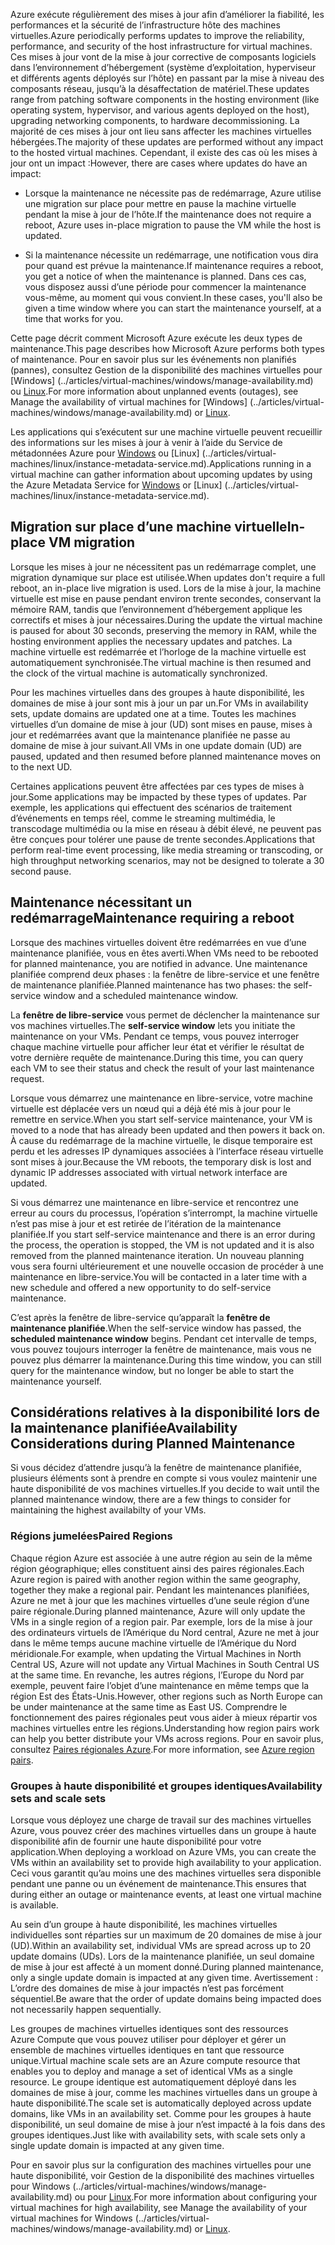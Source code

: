 <span data-ttu-id="3ee0d-101">Azure exécute régulièrement des mises à jour afin d’améliorer la fiabilité, les performances et la sécurité de l’infrastructure hôte des machines virtuelles.</span><span class="sxs-lookup"><span data-stu-id="3ee0d-101">Azure periodically performs updates to improve the reliability, performance, and security of the host infrastructure for virtual machines.</span></span> <span data-ttu-id="3ee0d-102">Ces mises à jour vont de la mise à jour corrective de composants logiciels dans l’environnement d’hébergement (système d’exploitation, hyperviseur et différents agents déployés sur l’hôte) en passant par la mise à niveau des composants réseau, jusqu’à la désaffectation de matériel.</span><span class="sxs-lookup"><span data-stu-id="3ee0d-102">These updates range from patching software components in the hosting environment (like operating system, hypervisor, and various agents deployed on the host), upgrading networking components, to hardware decommissioning.</span></span> <span data-ttu-id="3ee0d-103">La majorité de ces mises à jour ont lieu sans affecter les machines virtuelles hébergées.</span><span class="sxs-lookup"><span data-stu-id="3ee0d-103">The majority of these updates are performed without any impact to the hosted virtual machines.</span></span> <span data-ttu-id="3ee0d-104">Cependant, il existe des cas où les mises à jour ont un impact :</span><span class="sxs-lookup"><span data-stu-id="3ee0d-104">However, there are cases where updates do have an impact:</span></span>

- <span data-ttu-id="3ee0d-105">Lorsque la maintenance ne nécessite pas de redémarrage, Azure utilise une migration sur place pour mettre en pause la machine virtuelle pendant la mise à jour de l’hôte.</span><span class="sxs-lookup"><span data-stu-id="3ee0d-105">If the maintenance does not require a reboot, Azure uses in-place migration to pause the VM while the host is updated.</span></span>

- <span data-ttu-id="3ee0d-106">Si la maintenance nécessite un redémarrage, une notification vous dira pour quand est prévue la maintenance.</span><span class="sxs-lookup"><span data-stu-id="3ee0d-106">If maintenance requires a reboot, you get a notice of when the maintenance is planned.</span></span> <span data-ttu-id="3ee0d-107">Dans ces cas, vous disposez aussi d’une période pour commencer la maintenance vous-même, au moment qui vous convient.</span><span class="sxs-lookup"><span data-stu-id="3ee0d-107">In these cases, you'll also be given a time window where you can start the maintenance yourself, at a time that works for you.</span></span>

<span data-ttu-id="3ee0d-108">Cette page décrit comment Microsoft Azure exécute les deux types de maintenance.</span><span class="sxs-lookup"><span data-stu-id="3ee0d-108">This page describes how Microsoft Azure performs both types of maintenance.</span></span> <span data-ttu-id="3ee0d-109">Pour en savoir plus sur les événements non planifiés (pannes), consultez Gestion de la disponibilité des machines virtuelles pour [Windows] (../articles/virtual-machines/windows/manage-availability.md) ou [Linux](../articles/virtual-machines/linux/manage-availability.md).</span><span class="sxs-lookup"><span data-stu-id="3ee0d-109">For more information about unplanned events (outages), see Manage the availability of virtual machines for [Windows] (../articles/virtual-machines/windows/manage-availability.md) or [Linux](../articles/virtual-machines/linux/manage-availability.md).</span></span>

<span data-ttu-id="3ee0d-110">Les applications qui s’exécutent sur une machine virtuelle peuvent recueillir des informations sur les mises à jour à venir à l’aide du Service de métadonnées Azure pour [Windows](../articles/virtual-machines/windows/instance-metadata-service.md) ou [Linux] (../articles/virtual-machines/linux/instance-metadata-service.md).</span><span class="sxs-lookup"><span data-stu-id="3ee0d-110">Applications running in a virtual machine can gather information about upcoming updates by using the Azure Metadata Service for [Windows](../articles/virtual-machines/windows/instance-metadata-service.md) or [Linux] (../articles/virtual-machines/linux/instance-metadata-service.md).</span></span>

## <a name="in-place-vm-migration"></a><span data-ttu-id="3ee0d-111">Migration sur place d’une machine virtuelle</span><span class="sxs-lookup"><span data-stu-id="3ee0d-111">In-place VM migration</span></span>

<span data-ttu-id="3ee0d-112">Lorsque les mises à jour ne nécessitent pas un redémarrage complet, une migration dynamique sur place est utilisée.</span><span class="sxs-lookup"><span data-stu-id="3ee0d-112">When updates don't require a full reboot, an in-place live migration is used.</span></span> <span data-ttu-id="3ee0d-113">Lors de la mise à jour, la machine virtuelle est mise en pause pendant environ trente secondes, conservant la mémoire RAM, tandis que l’environnement d’hébergement applique les correctifs et mises à jour nécessaires.</span><span class="sxs-lookup"><span data-stu-id="3ee0d-113">During the update the virtual machine is paused for about 30 seconds, preserving the memory in RAM, while the hosting environment applies the necessary updates and patches.</span></span> <span data-ttu-id="3ee0d-114">La machine virtuelle est redémarrée et l’horloge de la machine virtuelle est automatiquement synchronisée.</span><span class="sxs-lookup"><span data-stu-id="3ee0d-114">The virtual machine is then resumed and the clock of the virtual machine is automatically synchronized.</span></span>

<span data-ttu-id="3ee0d-115">Pour les machines virtuelles dans des groupes à haute disponibilité, les domaines de mise à jour sont mis à jour un par un.</span><span class="sxs-lookup"><span data-stu-id="3ee0d-115">For VMs in availability sets, update domains are updated one at a time.</span></span> <span data-ttu-id="3ee0d-116">Toutes les machines virtuelles d’un domaine de mise à jour (UD) sont mises en pause, mises à jour et redémarrées avant que la maintenance planifiée ne passe au domaine de mise à jour suivant.</span><span class="sxs-lookup"><span data-stu-id="3ee0d-116">All VMs in one update domain (UD) are paused, updated and then resumed before planned maintenance moves on to the next UD.</span></span>

<span data-ttu-id="3ee0d-117">Certaines applications peuvent être affectées par ces types de mises à jour.</span><span class="sxs-lookup"><span data-stu-id="3ee0d-117">Some applications may be impacted by these types of updates.</span></span> <span data-ttu-id="3ee0d-118">Par exemple, les applications qui effectuent des scénarios de traitement d’événements en temps réel, comme le streaming multimédia, le transcodage multimédia ou la mise en réseau à débit élevé, ne peuvent pas être conçues pour tolérer une pause de trente secondes.</span><span class="sxs-lookup"><span data-stu-id="3ee0d-118">Applications that perform real-time event processing, like media streaming or transcoding, or high throughput networking scenarios, may not be designed to tolerate a 30 second pause.</span></span> <!-- sooooo, what should they do? --> 


## <a name="maintenance-requiring-a-reboot"></a><span data-ttu-id="3ee0d-119">Maintenance nécessitant un redémarrage</span><span class="sxs-lookup"><span data-stu-id="3ee0d-119">Maintenance requiring a reboot</span></span>

<span data-ttu-id="3ee0d-120">Lorsque des machines virtuelles doivent être redémarrées en vue d’une maintenance planifiée, vous en êtes averti.</span><span class="sxs-lookup"><span data-stu-id="3ee0d-120">When VMs need to be rebooted for planned maintenance, you are notified in advance.</span></span> <span data-ttu-id="3ee0d-121">Une maintenance planifiée comprend deux phases : la fenêtre de libre-service et une fenêtre de maintenance planifiée.</span><span class="sxs-lookup"><span data-stu-id="3ee0d-121">Planned maintenance has two phases: the self-service window and a scheduled maintenance window.</span></span>

<span data-ttu-id="3ee0d-122">La **fenêtre de libre-service** vous permet de déclencher la maintenance sur vos machines virtuelles.</span><span class="sxs-lookup"><span data-stu-id="3ee0d-122">The **self-service window** lets you initiate the maintenance on your VMs.</span></span> <span data-ttu-id="3ee0d-123">Pendant ce temps, vous pouvez interroger chaque machine virtuelle pour afficher leur état et vérifier le résultat de votre dernière requête de maintenance.</span><span class="sxs-lookup"><span data-stu-id="3ee0d-123">During this time, you can query each VM to see their status and check the result of your last maintenance request.</span></span>

<span data-ttu-id="3ee0d-124">Lorsque vous démarrez une maintenance en libre-service, votre machine virtuelle est déplacée vers un nœud qui a déjà été mis à jour pour le remettre en service.</span><span class="sxs-lookup"><span data-stu-id="3ee0d-124">When you start self-service maintenance, your VM is moved to a node that has already been updated and then powers it back on.</span></span> <span data-ttu-id="3ee0d-125">À cause du redémarrage de la machine virtuelle, le disque temporaire est perdu et les adresses IP dynamiques associées à l’interface réseau virtuelle sont mises à jour.</span><span class="sxs-lookup"><span data-stu-id="3ee0d-125">Because the VM reboots, the temporary disk is lost and dynamic IP addresses associated with virtual network interface are updated.</span></span>

<span data-ttu-id="3ee0d-126">Si vous démarrez une maintenance en libre-service et rencontrez une erreur au cours du processus, l’opération s’interrompt, la machine virtuelle n’est pas mise à jour et est retirée de l’itération de la maintenance planifiée.</span><span class="sxs-lookup"><span data-stu-id="3ee0d-126">If you start self-service maintenance and there is an error during the process, the operation is stopped, the VM is not updated and it is also removed from the planned maintenance iteration.</span></span> <span data-ttu-id="3ee0d-127">Un nouveau planning vous sera fourni ultérieurement et une nouvelle occasion de procéder à une maintenance en libre-service.</span><span class="sxs-lookup"><span data-stu-id="3ee0d-127">You will be contacted in a later time with a new schedule and offered a new opportunity to do self-service maintenance.</span></span> 

<span data-ttu-id="3ee0d-128">C’est après la fenêtre de libre-service qu’apparaît la **fenêtre de maintenance planifiée**.</span><span class="sxs-lookup"><span data-stu-id="3ee0d-128">When the self-service window has passed, the **scheduled maintenance window** begins.</span></span> <span data-ttu-id="3ee0d-129">Pendant cet intervalle de temps, vous pouvez toujours interroger la fenêtre de maintenance, mais vous ne pouvez plus démarrer la maintenance.</span><span class="sxs-lookup"><span data-stu-id="3ee0d-129">During this time window, you can still query for the maintenance window, but no longer be able to start the maintenance yourself.</span></span>

## <a name="availability-considerations-during-planned-maintenance"></a><span data-ttu-id="3ee0d-130">Considérations relatives à la disponibilité lors de la maintenance planifiée</span><span class="sxs-lookup"><span data-stu-id="3ee0d-130">Availability Considerations during Planned Maintenance</span></span> 

<span data-ttu-id="3ee0d-131">Si vous décidez d’attendre jusqu’à la fenêtre de maintenance planifiée, plusieurs éléments sont à prendre en compte si vous voulez maintenir une haute disponibilité de vos machines virtuelles.</span><span class="sxs-lookup"><span data-stu-id="3ee0d-131">If you decide to wait until the planned maintenance window, there are a few things to consider for maintaining the highest availabilty of your VMs.</span></span> 

### <a name="paired-regions"></a><span data-ttu-id="3ee0d-132">Régions jumelées</span><span class="sxs-lookup"><span data-stu-id="3ee0d-132">Paired Regions</span></span>

<span data-ttu-id="3ee0d-133">Chaque région Azure est associée à une autre région au sein de la même région géographique; elles constituent ainsi des paires régionales.</span><span class="sxs-lookup"><span data-stu-id="3ee0d-133">Each Azure region is paired with another region within the same geography, together they make a regional pair.</span></span> <span data-ttu-id="3ee0d-134">Pendant les maintenances planifiées, Azure ne met à jour que les machines virtuelles d’une seule région d’une paire régionale.</span><span class="sxs-lookup"><span data-stu-id="3ee0d-134">During planned maintenance, Azure will only update the VMs in a single region of a region pair.</span></span> <span data-ttu-id="3ee0d-135">Par exemple, lors de la mise à jour des ordinateurs virtuels de l’Amérique du Nord central, Azure ne met à jour dans le même temps aucune machine virtuelle de l’Amérique du Nord méridionale.</span><span class="sxs-lookup"><span data-stu-id="3ee0d-135">For example, when updating the Virtual Machines in North Central US, Azure will not update any Virtual Machines in South Central US at the same time.</span></span> <span data-ttu-id="3ee0d-136">En revanche, les autres régions, l’Europe du Nord par exemple, peuvent faire l’objet d’une maintenance en même temps que la région Est des États-Unis.</span><span class="sxs-lookup"><span data-stu-id="3ee0d-136">However, other regions such as North Europe can be under maintenance at the same time as East US.</span></span> <span data-ttu-id="3ee0d-137">Comprendre le fonctionnement des paires régionales peut vous aider à mieux répartir vos machines virtuelles entre les régions.</span><span class="sxs-lookup"><span data-stu-id="3ee0d-137">Understanding how region pairs work can help you better distribute your VMs across regions.</span></span> <span data-ttu-id="3ee0d-138">Pour en savoir plus, consultez [Paires régionales Azure](https://docs.microsoft.com/azure/best-practices-availability-paired-regions).</span><span class="sxs-lookup"><span data-stu-id="3ee0d-138">For more information, see [Azure region pairs](https://docs.microsoft.com/azure/best-practices-availability-paired-regions).</span></span>

### <a name="availability-sets-and-scale-sets"></a><span data-ttu-id="3ee0d-139">Groupes à haute disponibilité et groupes identiques</span><span class="sxs-lookup"><span data-stu-id="3ee0d-139">Availability sets and scale sets</span></span>

<span data-ttu-id="3ee0d-140">Lorsque vous déployez une charge de travail sur des machines virtuelles Azure, vous pouvez créer des machines virtuelles dans un groupe à haute disponibilité afin de fournir une haute disponibilité pour votre application.</span><span class="sxs-lookup"><span data-stu-id="3ee0d-140">When deploying a workload on Azure VMs, you can create the VMs within an availability set to provide high availability to your application.</span></span> <span data-ttu-id="3ee0d-141">Ceci vous garantit qu’au moins une des machines virtuelles sera disponible pendant une panne ou un événement de maintenance.</span><span class="sxs-lookup"><span data-stu-id="3ee0d-141">This ensures that during either an outage or maintenance events, at least one virtual machine is available.</span></span>

<span data-ttu-id="3ee0d-142">Au sein d’un groupe à haute disponibilité, les machines virtuelles individuelles sont réparties sur un maximum de 20 domaines de mise à jour (UD).</span><span class="sxs-lookup"><span data-stu-id="3ee0d-142">Within an availability set, individual VMs are spread across up to 20 update domains (UDs).</span></span> <span data-ttu-id="3ee0d-143">Lors de la maintenance planifiée, un seul domaine de mise à jour est affecté à un moment donné.</span><span class="sxs-lookup"><span data-stu-id="3ee0d-143">During planned maintenance, only a single update domain is impacted at any given time.</span></span> <span data-ttu-id="3ee0d-144">Avertissement : L’ordre des domaines de mise à jour impactés n’est pas forcément séquentiel.</span><span class="sxs-lookup"><span data-stu-id="3ee0d-144">Be aware that the order of update domains being impacted does not necessarily happen sequentially.</span></span> 

<span data-ttu-id="3ee0d-145">Les groupes de machines virtuelles identiques sont des ressources Azure Compute que vous pouvez utiliser pour déployer et gérer un ensemble de machines virtuelles identiques en tant que ressource unique.</span><span class="sxs-lookup"><span data-stu-id="3ee0d-145">Virtual machine scale sets are an Azure compute resource that enables you to deploy and manage a set of identical VMs as a single resource.</span></span> <span data-ttu-id="3ee0d-146">Le groupe identique est automatiquement déployé dans les domaines de mise à jour, comme les machines virtuelles dans un groupe à haute disponibilité.</span><span class="sxs-lookup"><span data-stu-id="3ee0d-146">The scale set is automatically deployed across update domains, like VMs in an availability set.</span></span> <span data-ttu-id="3ee0d-147">Comme pour les groupes à haute disponibilité, un seul domaine de mise à jour n’est impacté à la fois dans des groupes identiques.</span><span class="sxs-lookup"><span data-stu-id="3ee0d-147">Just like with availability sets, with scale sets only a single update domain is impacted at any given time.</span></span>

<span data-ttu-id="3ee0d-148">Pour en savoir plus sur la configuration des machines virtuelles pour une haute disponibilité, voir Gestion de la disponibilité des machines virtuelles pour Windows (../articles/virtual-machines/windows/manage-availability.md) ou pour [Linux](../articles/virtual-machines/linux/manage-availability.md).</span><span class="sxs-lookup"><span data-stu-id="3ee0d-148">For more information about configuring your virtual machines for high availability, see Manage the availability of your virtual machines for Windows (../articles/virtual-machines/windows/manage-availability.md) or [Linux](../articles/virtual-machines/linux/manage-availability.md).</span></span>